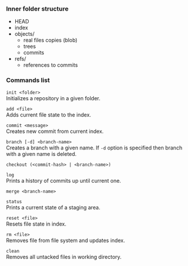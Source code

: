 ### Inner folder structure

- HEAD
- index
- objects/
    - real files copies (blob)
    - trees
    - commits
- refs/
    - references to commits

### Commands list

`init <folder>`  
Initializes a repository in a given folder.

`add <file>`  
Adds current file state to the index.

`commit <message>`  
Creates new commit from current index.

`branch [-d] <branch-name>`  
Creates a branch with a given name. If `-d` option is specified then branch with a given name is deleted.

`checkout (<commit-hash> | <branch-name>)`

`log`  
Prints a history of commits up until current one.

`merge <branch-name>`

`status`  
Prints a current state of a staging area.

`reset <file>`  
Resets file state in index.

`rm <file>`  
Removes file from file system and updates index.

`clean`  
Removes all untacked files in working directory.